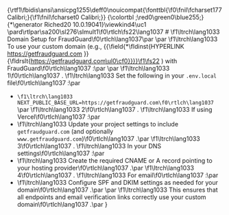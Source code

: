 {\rtf1\fbidis\ansi\ansicpg1255\deff0\nouicompat{\fonttbl{\f0\fnil\fcharset177 Calibri;}{\f1\fnil\fcharset0 Calibri;}}
{\colortbl ;\red0\green0\blue255;}
{\*\generator Riched20 10.0.19041}\viewkind4\uc1 
\pard\rtlpar\sa200\sl276\slmult1\f0\rtlch\fs22\lang1037 # \f1\ltrch\lang1033 Domain Setup for FraudGuard\f0\rtlch\lang1037\par
\par
\f1\ltrch\lang1033 To use your custom domain (e.g., {{\field{\*\fldinst{HYPERLINK https://getfraudguard.com }}{\fldrslt{https://getfraudguard.com\ul0\cf0}}}}\f1\fs22 ) with FraudGuard\f0\rtlch\lang1037 :\par
\par
\f1\ltrch\lang1033 1\f0\rtlch\lang1037 . \f1\ltrch\lang1033 Set the following in your `.env.local` file\f0\rtlch\lang1037 :\par
   - `\f1\ltrch\lang1033 NEXT_PUBLIC_BASE_URL=https://getfraudguard.com\f0\rtlch\lang1037 `\par
\f1\ltrch\lang1033 2\f0\rtlch\lang1037 . \f1\ltrch\lang1033 If using Vercel\f0\rtlch\lang1037 :\par
   - \f1\ltrch\lang1033 Update your project settings to include `getfraudguard.com` (and optionally `www.getfraudguard.com`)\f0\rtlch\lang1037 .\par
\f1\ltrch\lang1033 3\f0\rtlch\lang1037 . \f1\ltrch\lang1033 In your DNS settings\f0\rtlch\lang1037 :\par
   - \f1\ltrch\lang1033 Create the required CNAME or A record pointing to your hosting provider\f0\rtlch\lang1037 .\par
\f1\ltrch\lang1033 4\f0\rtlch\lang1037 . \f1\ltrch\lang1033 For email\f0\rtlch\lang1037 :\par
   - \f1\ltrch\lang1033 Configure SPF and DKIM settings as needed for your domain\f0\rtlch\lang1037 .\par
\par
\f1\ltrch\lang1033 This ensures that all endpoints and email verification links correctly use your custom domain\f0\rtlch\lang1037 .\par
}
 